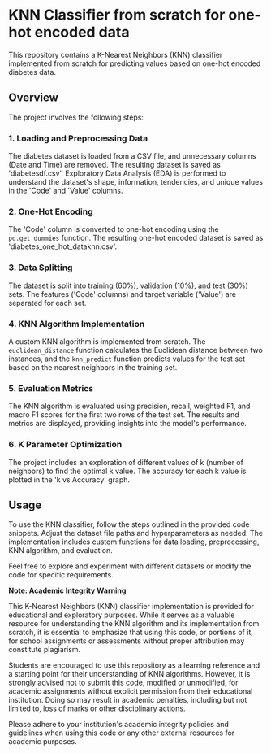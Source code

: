 # KNN Classifier from scratch for one-hot encoded data

This repository contains a K-Nearest Neighbors (KNN) classifier implemented from scratch for predicting values based on one-hot encoded diabetes data.

## Overview

The project involves the following steps:

### 1. Loading and Preprocessing Data

The diabetes dataset is loaded from a CSV file, and unnecessary columns (Date and Time) are removed. The resulting dataset is saved as 'diabetesdf.csv'. Exploratory Data Analysis (EDA) is performed to understand the dataset's shape, information, tendencies, and unique values in the 'Code' and 'Value' columns.

### 2. One-Hot Encoding

The 'Code' column is converted to one-hot encoding using the `pd.get_dummies` function. The resulting one-hot encoded dataset is saved as 'diabetes_one_hot_dataknn.csv'.

### 3. Data Splitting

The dataset is split into training (60%), validation (10%), and test (30%) sets. The features ('Code' columns) and target variable ('Value') are separated for each set.

### 4. KNN Algorithm Implementation

A custom KNN algorithm is implemented from scratch. The `euclidean_distance` function calculates the Euclidean distance between two instances, and the `knn_predict` function predicts values for the test set based on the nearest neighbors in the training set.

### 5. Evaluation Metrics

The KNN algorithm is evaluated using precision, recall, weighted F1, and macro F1 scores for the first two rows of the test set. The results and metrics are displayed, providing insights into the model's performance.

### 6. K Parameter Optimization

The project includes an exploration of different values of k (number of neighbors) to find the optimal k value. The accuracy for each k value is plotted in the 'k vs Accuracy' graph.

## Usage

To use the KNN classifier, follow the steps outlined in the provided code snippets. Adjust the dataset file paths and hyperparameters as needed. The implementation includes custom functions for data loading, preprocessing, KNN algorithm, and evaluation.

Feel free to explore and experiment with different datasets or modify the code for specific requirements.

**Note: Academic Integrity Warning**

This K-Nearest Neighbors (KNN) classifier implementation is provided for educational and exploratory purposes. While it serves as a valuable resource for understanding the KNN algorithm and its implementation from scratch, it is essential to emphasize that using this code, or portions of it, for school assignments or assessments without proper attribution may constitute plagiarism.

Students are encouraged to use this repository as a learning reference and a starting point for their understanding of KNN algorithms. However, it is strongly advised not to submit this code, modified or unmodified, for academic assignments without explicit permission from their educational institution. Doing so may result in academic penalties, including but not limited to, loss of marks or other disciplinary actions.

Please adhere to your institution's academic integrity policies and guidelines when using this code or any other external resources for academic purposes.


